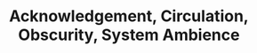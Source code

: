 ---
ee_id_show: '4161'
site: '1'
type: '5'
title: Acknowledgement, Circulation, Obscurity, System Ambience
url: acknowledgement-circulation-obscurity-system-ambience
live_url: https://rhizome.org/editorial/2014/jun/24/emulating-bomb-iraq-arcangel/
year: '2014'
venue: Rhizome.org
state_country: Cyberspace
pitch: Dragan Espenschied restored my 2005 digital “readymade”, Bomb Iraq, and now
  it runs in a browser! Def check it out, and read Dragan’s beautiful txt. Another
  “virtual show” :-/
ps: ''
imgs: rhizome-2014-06-database-install-01-ih.jpg,rhizome-2014-06-database-install-05-ih.jpg,rhizome-2014-06-database-install-08-ih.jpg,rhizome-2014-06-database-install-07-ih.jpg,rhizome-2014-06-database-install-09-ih.jpg,rhizome-2014-06-database-install-06-ih.jpg,rhizome-2014-06-database-install-10-ih.jpg,rhizome-2014-06-database-install-11-ih.jpg,rhizome-2014-06-database-install-13-ih.jpg,rhizome-2014-06-database-install-15-ih.jpg
things: "[4038] [2005-020-bomb-iraq] 2005-020-Bomb Iraq"
layout: shows
---